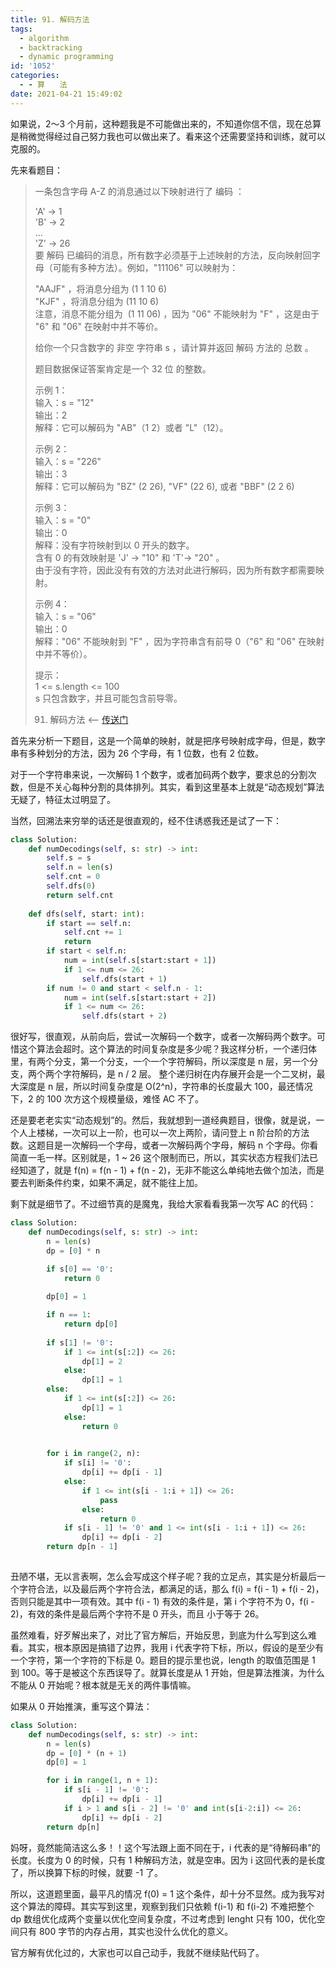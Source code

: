 ```yaml
---
title: 91. 解码方法
tags:
  - algorithm
  - backtracking
  - dynamic programming
id: '1052'
categories:
  - - 算　　法
date: 2021-04-21 15:49:02
---
```


如果说，2～3 个月前，这种题我是不可能做出来的，不知道你信不信，现在总算是稍微觉得经过自己努力我也可以做出来了。看来这个还需要坚持和训练，就可以克服的。
<!-- more -->
先来看题目：

> 一条包含字母 A-Z 的消息通过以下映射进行了 编码 ：
> 
> 'A' -> 1  
> 'B' -> 2  
> …  
> 'Z' -> 26  
> 要 解码 已编码的消息，所有数字必须基于上述映射的方法，反向映射回字母（可能有多种方法）。例如，"11106" 可以映射为：
> 
> "AAJF" ，将消息分组为 (1 1 10 6)  
> "KJF" ，将消息分组为 (11 10 6)  
> 注意，消息不能分组为  (1 11 06) ，因为 "06" 不能映射为 "F" ，这是由于 "6" 和 "06" 在映射中并不等价。
> 
> 给你一个只含数字的 非空 字符串 s ，请计算并返回 解码 方法的 总数 。
> 
> 题目数据保证答案肯定是一个 32 位 的整数。
> 
> 示例 1：  
> 输入：s = "12"  
> 输出：2  
> 解释：它可以解码为 "AB"（1 2）或者 "L"（12）。  
>   
> 示例 2：  
> 输入：s = "226"  
> 输出：3  
> 解释：它可以解码为 "BZ" (2 26), "VF" (22 6), 或者 "BBF" (2 2 6)  
>   
> 示例 3：  
> 输入：s = "0"  
> 输出：0  
> 解释：没有字符映射到以 0 开头的数字。  
> 含有 0 的有效映射是 'J' -> "10" 和 'T'-> "20" 。  
> 由于没有字符，因此没有有效的方法对此进行解码，因为所有数字都需要映射。  
>   
> 示例 4：  
> 输入：s = "06"  
> 输出：0  
> 解释："06" 不能映射到 "F" ，因为字符串含有前导 0（"6" 和 "06" 在映射中并不等价）。
> 
> 提示：  
> 1 <= s.length <= 100  
> s 只包含数字，并且可能包含前导零。
> 
> 91. 解码方法 <-- [传送门](https://leetcode-cn.com/problems/decode-ways)

首先来分析一下题目，这是一个简单的映射，就是把序号映射成字母，但是，数字串有多种划分的方法，因为 26 个字母，有 1 位数，也有 2 位数。

对于一个字符串来说，一次解码 1 个数字，或者加码两个数字，要求总的分割次数，但是不关心每种分割的具体排列。其实，看到这里基本上就是“动态规划”算法无疑了，特征太过明显了。

当然，回溯法来穷举的话还是很直观的，经不住诱惑我还是试了一下：

```python
class Solution:
    def numDecodings(self, s: str) -> int:
        self.s = s
        self.n = len(s)
        self.cnt = 0
        self.dfs(0)
        return self.cnt
    
    def dfs(self, start: int):
        if start == self.n:
            self.cnt += 1
            return
        if start < self.n:
            num = int(self.s[start:start + 1])
            if 1 <= num <= 26:
                self.dfs(start + 1)
        if num != 0 and start < self.n - 1:
            num = int(self.s[start:start + 2])
            if 1 <= num <= 26:
                self.dfs(start + 2)

```

很好写，很直观，从前向后，尝试一次解码一个数字，或者一次解码两个数字。可惜这个算法会超时。这个算法的时间复杂度是多少呢？我这样分析，一个递归体里，有两个分支，第一个分支，一个一个字符解码，所以深度是 n 层，另一个分支，两个两个字符解码，是 n / 2 层。 整个递归树在内存展开会是一个二叉树，最大深度是 n 层，所以时间复杂度是 O(2^n)，字符串的长度最大 100，最还情况下，2 的 100 次方这个规模量级，难怪 AC 不了。

还是要老老实实“动态规划”的。然后，我就想到一道经典题目，很像，就是说，一个人上楼梯，一次可以上一阶，也可以一次上两阶，请问登上 n 阶台阶的方法数。这题目是一次解码一个字母，或者一次解码两个字母，解码 n 个字母。你看简直一毛一样。区别就是，1 ~ 26 这个限制而已，所以，其实状态方程我们法已经知道了，就是 f(n) = f(n - 1) + f(n - 2)，无非不能这么单纯地去做个加法，而是要去判断条件约束，如果不满足，就不能往上加。

剩下就是细节了。不过细节真的是魔鬼，我给大家看看我第一次写 AC 的代码：

```python
class Solution:
    def numDecodings(self, s: str) -> int:
        n = len(s)
        dp = [0] * n

        if s[0] == '0':
            return 0
        
        dp[0] = 1

        if n == 1:
            return dp[0]
        
        if s[1] != '0': 
            if 1 <= int(s[:2]) <= 26:
                dp[1] = 2
            else:
                dp[1] = 1
        else:
            if 1 <= int(s[:2]) <= 26:
                dp[1] = 1
            else:
                return 0
        

        for i in range(2, n):
            if s[i] != '0':
                dp[i] += dp[i - 1]
            else:
                if 1 <= int(s[i - 1:i + 1]) <= 26:
                    pass
                else:
                    return 0
            if s[i - 1] != '0' and 1 <= int(s[i - 1:i + 1]) <= 26:
                dp[i] += dp[i - 2]
        return dp[n - 1]
            
```

丑陋不堪，无以言表啊，怎么会写成这个样子呢？我的立足点，其实是分析最后一个字符合法，以及最后两个字符合法，都满足的话，那么 f(i) = f(i - 1) + f(i - 2)，否则只能是其中一项有效。其中 f(i - 1) 有效的条件是，第 i 个字符不为 0，f(i - 2)，有效的条件是最后两个字符不是 0 开头，而且 小于等于 26。

虽然难看，好歹解出来了，对比了官方解后，开始反思，到底为什么写到这么难看。其实，根本原因是搞错了边界，我用 i 代表字符下标，所以，假设的是至少有一个字符，第一个字符的下标是 0。题目的提示里也说，length 的取值范围是 1 到 100。等于是被这个东西误导了。就算长度是从 1 开始，但是算法推演，为什么不能从 0 开始呢？根本就是无关的两件事情嘛。

如果从 0 开始推演，重写这个算法：

```python
class Solution:
    def numDecodings(self, s: str) -> int:
        n = len(s)
        dp = [0] * (n + 1)
        dp[0] = 1

        for i in range(1, n + 1):
            if s[i - 1] != '0':
                dp[i] += dp[i - 1]
            if i > 1 and s[i - 2] != '0' and int(s[i-2:i]) <= 26:
                dp[i] += dp[i - 2]
        return dp[n]
```

妈呀，竟然能简洁这么多！！这个写法跟上面不同在于，i 代表的是“待解码串”的长度。长度为 0 的时候，只有 1 种解码方法，就是空串。因为 i 这回代表的是长度了，所以换算下标的时候，就要 -1 了。

所以，这道题里面，最平凡的情况 f(0) = 1 这个条件，却十分不显然。成为我写对这个算法的障碍。其实写到这里，观察到我们只依赖 f(i-1) 和 f(i-2) 不难把整个 dp 数组优化成两个变量以优化空间复杂度，不过考虑到 lenght 只有 100，优化空间只有 800 字节的内存占用，其实也没什么优化的意义。

官方解有优化过的，大家也可以自己动手，我就不继续贴代码了。